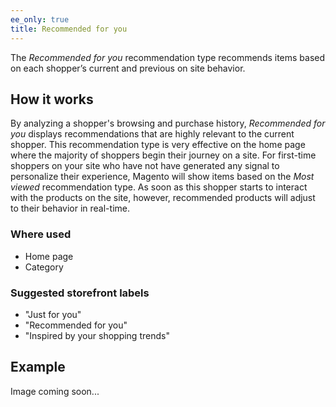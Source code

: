```yaml
---
ee_only: true
title: Recommended for you
---
```


The _Recommended for you_ recommendation type recommends items based on each shopper’s current and previous on site behavior.

## How it works

By analyzing a shopper's browsing and purchase history, _Recommended for you_ displays recommendations that are highly relevant to the current shopper. This recommendation type is very effective on the home page where the majority of shoppers begin their journey on a site. For first-time shoppers on your site who have not have generated any signal to personalize their experience, Magento will show items based on the _Most viewed_ recommendation type. As soon as this shopper starts to interact with the products on the site, however, recommended products will adjust to their behavior in real-time.

### Where used

- Home page
- Category

### Suggested storefront labels

- "Just for you"
- "Recommended for you"
- "Inspired by your shopping trends"

## Example

Image coming soon...

